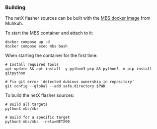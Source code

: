### Building

The netX flasher sources can be built with the [MBS docker image](https://github.com/muhkuh-sys/mbs-docker-images) from Muhkuh.

To start the MBS container and attach to it:
```
docker compose up -d
docker compose exec mbs bash
```

When starting the container for the first time:
```shell
# Install required tools 
apt update && apt install -y python3-pip && python3 -m pip install gitpython

# Fix git error ‘detected dubious ownership in repository’
git config --global --add safe.directory $PWD
```

To build the netX flasher sources:
```shell
# Build all targets
python3 mbs/mbs

# Build for a specific target
python3 mbs/mbs --netx=NETX90
```